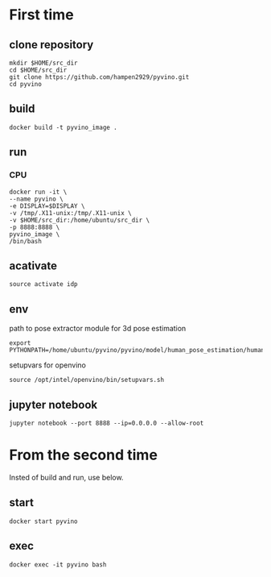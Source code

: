# First time
## clone repository
```
mkdir $HOME/src_dir
cd $HOME/src_dir
git clone https://github.com/hampen2929/pyvino.git
cd pyvino
```

## build

```
docker build -t pyvino_image .
```

## run
### CPU
```
docker run -it \
--name pyvino \
-e DISPLAY=$DISPLAY \
-v /tmp/.X11-unix:/tmp/.X11-unix \
-v $HOME/src_dir:/home/ubuntu/src_dir \
-p 8888:8888 \
pyvino_image \
/bin/bash
```

## acativate 
```
source activate idp
```

## env
path to pose extractor module for 3d pose estimation
```
export PYTHONPATH=/home/ubuntu/pyvino/pyvino/model/human_pose_estimation/human_3d_pose_estimator/pose_extractor/build/
```

setupvars for openvino
```
source /opt/intel/openvino/bin/setupvars.sh
```

## jupyter notebook
```
jupyter notebook --port 8888 --ip=0.0.0.0 --allow-root
``` 

# From the second time
Insted of build and run, use below.
## start
```
docker start pyvino
```

## exec
```
docker exec -it pyvino bash
```
